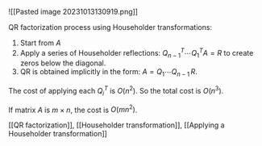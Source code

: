 ![[Pasted image 20231013130919.png]]

QR factorization process using Householder transformations:

1. Start from $A$
2. Apply a series of Householder reflections: $Q_{n-1}^T \cdots Q_1^T A = R$ to create zeros below the diagonal.
3. QR is obtained implicitly in the form: $A = Q_1 \cdots Q_{n-1} \, R.$

The cost of applying each $Q_i^T$ is $O(n^2)$. So the total cost is $O(n^3)$.

If matrix $A$ is $m \times n$, the cost is $O(mn^2)$.

[[QR factorization]], [[Householder transformation]], [[Applying a Householder transformation]]